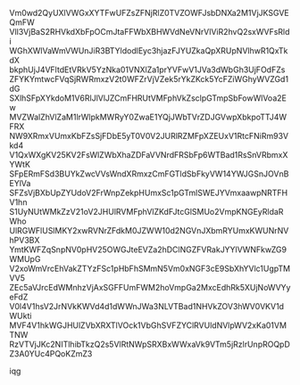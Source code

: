 Vm0wd2QyUXlVWGxXYTFwUFZsZFNjRlZ0TVZOWFJsbDNXa2M1VjJKSGVEQmFW
Vll3VjBaS2RHVkdXbFpOCmJtaFFWbXBHWVdNeVNrVlViR2hvQ2sxWVFsRldi
WGhXWlVaWmVWUnJiR3BTYldodlEyc3hjazFJYUZkaQpXRUpNVlhwR1QxTkdX
bkphUjJ4VFltdEtVRkV5YzNka01VNXlZa1prYVFwV1JVa3dWbGh3UjFOdFZs
ZFYKYmtwcFVqSjRWRmxzV2t0WFZrVjVZek5rYkZKck5YcFZiWGhyWVZGd1dG
SXlhSFpXYkdoM1V6RlJlVlJZCmFHRUtVMFphVkZsclpGTmpSbFowWlVoa2Ew
MVZWalZhVlZaM1lrWlpkMWRyY0ZwaE1YQjJWbTVrZDJGVwpXbkpoTTJ4WFRX
NW9XRmxVUmxKbFZsSjFDbE5yT0V0V2JURlRZMFpXZEUxV1RtcFNiRm93Vkd4
V1QxWXgKV25KV2FsWlZWbXhaZDFaVVNrdFRSbFp6WTBad1RsSnVRbmxXYWtK
SFpERmFSd3BUYkZwcVVsWndXRmxzCmFGTldSbFkyVW14YWJGSnJOVnBEYlVa
SFZsVjBXbUpZYUdoV2FrWnpZekpHUmxSc1pGTmlSWEJYVmxaawpNRTFHV1hn
S1UyNUtWMkZzV21oV2JHUlRVMFphVlZKdFJtcGlSMUo2VmpKNGEyRldaRWho
UlRGWFlUSlMKY2xwRVNrZFdkM0JZWW10d2NGVnJXbmRYUmxKWUNrNVhPV3BX
YmtKWFZqSnpNV0pHV25OWGJteEVZa2hDClNGZFVRakJYYlVWNFkwZG9WMUpG
V2xoWmVrcEhVakZTYzFSc1pHbFhSMmN5Vm0xNGF3cE9SbXhYVlc1UgpTMVV5
ZEc5aVJrcEdWMnhzVjAxSGFFUmFWM2hoVmpGa2MxcEdhRk5XUjNoWVYyeFdZ
V0l4V1hsV2JrNVkKWVd4d1dWWnJWa3NLVTBad1NHVkZOV3hWV0VKV1dWUkti
MVF4V1hkWGJHUlZVbXRXTlVOck1VbGhSVFZYClRVUldNVlpWV2xKa01VMTNW
RzVTVjJKc2NITlhibTkzQ2s5VlRtNWpSRXBxWWxaVk9VTm5jRzlrUnpROQpD
Z3A0YUc4PQoKZmZ3

iqg